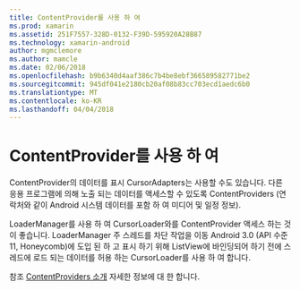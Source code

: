 ```yaml
---
title: ContentProvider를 사용 하 여
ms.prod: xamarin
ms.assetid: 251F7557-328D-0132-F39D-595920A28B87
ms.technology: xamarin-android
author: mgmclemore
ms.author: mamcle
ms.date: 02/06/2018
ms.openlocfilehash: b9b6340d4aaf386c7b4be8ebf366589582771be2
ms.sourcegitcommit: 945df041e2180cb20af08b83cc703ecd1aedc6b0
ms.translationtype: MT
ms.contentlocale: ko-KR
ms.lasthandoff: 04/04/2018
---
```

# <a name="using-a-contentprovider"></a>ContentProvider를 사용 하 여

ContentProvider의 데이터를 표시 CursorAdapters는 사용할 수도 있습니다.
다른 응용 프로그램에 의해 노출 되는 데이터를 액세스할 수 있도록 ContentProviders (연락처와 같이 Android 시스템 데이터를 포함 하 여 미디어 및 일정 정보).

LoaderManager를 사용 하 여 CursorLoader와를 ContentProvider 액세스 하는 것이 좋습니다. LoaderManager 주 스레드를 차단 작업을 이동 Android 3.0 (API 수준 11, Honeycomb)에 도입 된 하 고 표시 하기 위해 ListView에 바인딩되어 하기 전에 스레드에 로드 되는 데이터를 허용 하는 CursorLoader를 사용 하 여 합니다.

참조 [ContentProviders 소개](~/android/platform/content-providers/index.md) 자세한 정보에 대 한 합니다.

